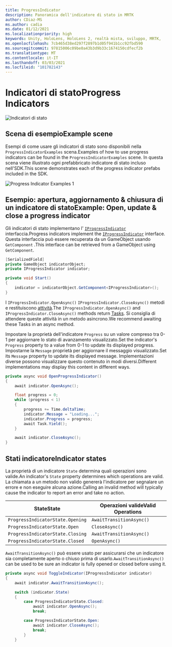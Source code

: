 ```yaml
---
title: ProgressIndicator
description: Panoramica dell'indicatore di stato in MRTK
author: CDiaz-MS
ms.author: cadia
ms.date: 01/12/2021
ms.localizationpriority: high
keywords: Unity, HoloLens, HoloLens 2, realtà mista, sviluppo, MRTK,
ms.openlocfilehash: 7cb465d38ed297f2897b1d05f941b1cc92fbd590
ms.sourcegitcommit: 97815006c09be0a43b3d9b33c1674150cdfecf2b
ms.translationtype: MT
ms.contentlocale: it-IT
ms.lasthandoff: 03/03/2021
ms.locfileid: "101782143"
---
```

# <a name="progress-indicators"></a><span data-ttu-id="7df4e-104">Indicatori di stato</span><span class="sxs-lookup"><span data-stu-id="7df4e-104">Progress Indicators</span></span>

![Indicatori di stato](../images/progress-indicator/MRTK_ProgressIndicator_Main.png)

## <a name="example-scene"></a><span data-ttu-id="7df4e-106">Scena di esempio</span><span class="sxs-lookup"><span data-stu-id="7df4e-106">Example scene</span></span>

<span data-ttu-id="7df4e-107">Esempi di come usare gli indicatori di stato sono disponibili nella `ProgressIndicatorExamples` scena.</span><span class="sxs-lookup"><span data-stu-id="7df4e-107">Examples of how to use progress indicators can be found in the `ProgressIndicatorExamples` scene.</span></span> <span data-ttu-id="7df4e-108">In questa scena viene illustrato ogni prefabbricato indicatore di stato incluso nell'SDK.</span><span class="sxs-lookup"><span data-stu-id="7df4e-108">This scene demonstrates each of the progress indicator prefabs included in the SDK.</span></span>

<img src="../images/progress-indicator/MRTK_ProgressIndicator_Examples.png" alt="Progress Indicator Examples 1">

## <a name="example-open-update--close-a-progress-indicator"></a><span data-ttu-id="7df4e-109">Esempio: apertura, aggiornamento & chiusura di un indicatore di stato</span><span class="sxs-lookup"><span data-stu-id="7df4e-109">Example: Open, update & close a progress indicator</span></span>

<span data-ttu-id="7df4e-110">Gli indicatori di stato implementano l' [`IProgressIndicator`](xref:Microsoft.MixedReality.Toolkit.UI.IProgressIndicator) interfaccia.</span><span class="sxs-lookup"><span data-stu-id="7df4e-110">Progress indicators implement the [`IProgressIndicator`](xref:Microsoft.MixedReality.Toolkit.UI.IProgressIndicator) interface.</span></span> <span data-ttu-id="7df4e-111">Questa interfaccia può essere recuperata da un GameObject usando `GetComponent` .</span><span class="sxs-lookup"><span data-stu-id="7df4e-111">This interface can be retrieved from a GameObject using `GetComponent`.</span></span>

```c#
[SerializedField]
private GameObject indicatorObject;
private IProgressIndicator indicator;

private void Start()
{
    indicator = indicatorObject.GetComponent<IProgressIndicator>();
}
```

<span data-ttu-id="7df4e-112">I `IProgressIndicator.OpenAsync()` `IProgressIndicator.CloseAsync()` metodi e restituiscono [attività](xref:System.Threading.Tasks.Task).</span><span class="sxs-lookup"><span data-stu-id="7df4e-112">The `IProgressIndicator.OpenAsync()` and `IProgressIndicator.CloseAsync()` methods return [Tasks](xref:System.Threading.Tasks.Task).</span></span> <span data-ttu-id="7df4e-113">Si consiglia di attendere queste attività in un metodo asincrono.</span><span class="sxs-lookup"><span data-stu-id="7df4e-113">We recommend awaiting these Tasks in an async method.</span></span>

<span data-ttu-id="7df4e-114">Impostare la proprietà dell'indicatore `Progress` su un valore compreso tra 0-1 per aggiornare lo stato di avanzamento visualizzato.</span><span class="sxs-lookup"><span data-stu-id="7df4e-114">Set the indicator's `Progress` property to a value from 0-1 to update its displayed progress.</span></span> <span data-ttu-id="7df4e-115">Impostarne la `Message` proprietà per aggiornare il messaggio visualizzato.</span><span class="sxs-lookup"><span data-stu-id="7df4e-115">Set its `Message` property to update its displayed message.</span></span> <span data-ttu-id="7df4e-116">Implementazioni diverse possono visualizzare questo contenuto in modi diversi.</span><span class="sxs-lookup"><span data-stu-id="7df4e-116">Different implementations may display this content in different ways.</span></span>

```c#
private async void OpenProgressIndicator()
{
    await indicator.OpenAsync();

    float progress = 0;
    while (progress < 1)
    {
        progress += Time.deltaTime;
        indicator.Message = "Loading...";
        indicator.Progress = progress;
        await Task.Yield();
    }

    await indicator.CloseAsync();
}
```

## <a name="indicator-states"></a><span data-ttu-id="7df4e-117">Stati indicatore</span><span class="sxs-lookup"><span data-stu-id="7df4e-117">Indicator states</span></span>

<span data-ttu-id="7df4e-118">La proprietà di un indicatore `State` determina quali operazioni sono valide.</span><span class="sxs-lookup"><span data-stu-id="7df4e-118">An indicator's `State` property determines which operations are valid.</span></span> <span data-ttu-id="7df4e-119">La chiamata a un metodo non valido genererà l'indicatore per segnalare un errore e non eseguire alcuna azione.</span><span class="sxs-lookup"><span data-stu-id="7df4e-119">Calling an invalid method will typically cause the indicator to report an error and take no action.</span></span>

<span data-ttu-id="7df4e-120">State</span><span class="sxs-lookup"><span data-stu-id="7df4e-120">State</span></span> | <span data-ttu-id="7df4e-121">Operazioni valide</span><span class="sxs-lookup"><span data-stu-id="7df4e-121">Valid Operations</span></span>
--- | ---
`ProgressIndicatorState.Opening` | `AwaitTransitionAsync()`
`ProgressIndicatorState.Open` | `CloseAsync()`
`ProgressIndicatorState.Closing` | `AwaitTransitionAsync()`
`ProgressIndicatorState.Closed` | `OpenAsync()`

<span data-ttu-id="7df4e-122">`AwaitTransitionAsync()` può essere usato per assicurarsi che un indicatore sia completamente aperto o chiuso prima di usarlo.</span><span class="sxs-lookup"><span data-stu-id="7df4e-122">`AwaitTransitionAsync()` can be used to be sure an indicator is fully opened or closed before using it.</span></span>

```c#
private async void ToggleIndicator(IProgressIndicator indicator)
{
    await indicator.AwaitTransitionAsync();

    switch (indicator.State)
    {
        case ProgressIndicatorState.Closed:
            await indicator.OpenAsync();
            break;

        case ProgressIndicatorState.Open:
            await indicator.CloseAsync();
            break;
        }
    }
```
